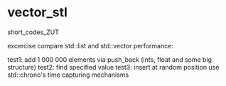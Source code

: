 # vector_stl
short_codes_ZUT


excercise
compare std::list and std::vector performance:

test1: add 1 000 000 elements via push_back (ints, float and some big structure)
test2: find specified value
test3: insert at random position
use std::chrono's time capturing mechanisms



